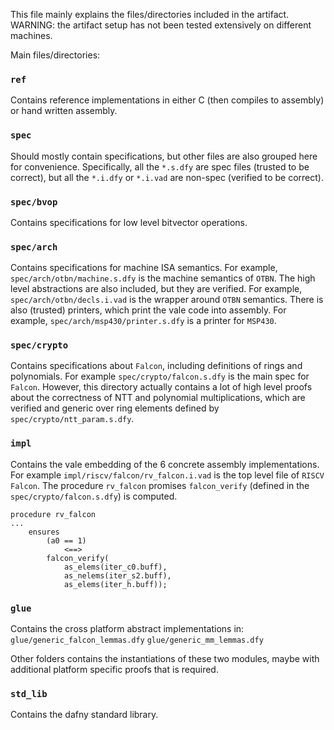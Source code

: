 

This file mainly explains the files/directories included in the artifact. 
WARNING: the artifact setup has not been tested extensively on different machines.
  
Main files/directories:

### `ref`
Contains reference implementations in either C (then compiles to assembly) or hand written assembly.

### `spec`
Should mostly contain specifications, but other files are also grouped here for convenience. Specifically, all the `*.s.dfy` are spec files (trusted to be correct), but all the `*.i.dfy` or `*.i.vad` are non-spec (verified to be correct).

### `spec/bvop`

Contains specifications for low level bitvector operations.

### `spec/arch`

Contains specifications for machine ISA semantics. For example, `spec/arch/otbn/machine.s.dfy` is the machine semantics of `OTBN`. The high level abstractions are also included, but they are verified. For example, 
`spec/arch/otbn/decls.i.vad` is the wrapper around `OTBN` semantics. There is also (trusted) printers, which print the vale code into assembly. For example, `spec/arch/msp430/printer.s.dfy` is a printer for `MSP430`.

### `spec/crypto`

Contains specifications about `Falcon`, including definitions of rings and polynomials. For example `spec/crypto/falcon.s.dfy` is the main spec for `Falcon`. However, this directory actually contains a lot of high level proofs about the correctness of NTT and polynomial multiplications, which are verified and generic over ring elements defined by `spec/crypto/ntt_param.s.dfy`. 

### `impl`

Contains the vale embedding of the 6 concrete assembly implementations. For example `impl/riscv/falcon/rv_falcon.i.vad` is the top level file of  `RISCV Falcon`. The procedure 
`rv_falcon` promises `falcon_verify` (defined in the `spec/crypto/falcon.s.dfy`) is computed. 
```
procedure rv_falcon
...
    ensures
        (a0 == 1)
            <==>
        falcon_verify(
            as_elems(iter_c0.buff), 
            as_nelems(iter_s2.buff),
            as_elems(iter_h.buff));
```
### `glue`

Contains the cross platform abstract implementations in:
 `glue/generic_falcon_lemmas.dfy` 
 `glue/generic_mm_lemmas.dfy`
 
Other folders contains the instantiations of these two modules, maybe with additional platform specific proofs that is required. 


### `std_lib`

Contains the dafny standard library.
